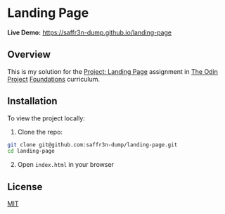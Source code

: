 # Landing Page

**Live Demo:** https://saffr3n-dump.github.io/landing-page

## Overview

This is my solution for the [Project: Landing Page](https://www.theodinproject.com/lessons/foundations-landing-page) assignment in [The Odin Project](https://www.theodinproject.com) [Foundations](https://www.theodinproject.com/paths/foundations/courses/foundations) curriculum.

## Installation

To view the project locally:

1. Clone the repo:

```bash
git clone git@github.com:saffr3n-dump/landing-page.git
cd landing-page
```

2. Open `index.html` in your browser

## License

[MIT](https://opensource.org/license/MIT)

